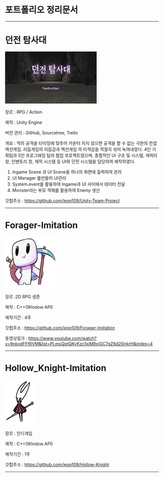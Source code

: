 # 포트폴리오 정리문서

------------

# 던전 탐사대
<img src="/Scripts/던전 탐사대.jpg"  width="300" height="170">

장르 : RPG / Action

제작 : Unity Engine 

버전 관리 : GitHub, Sourcetree, Trello

개요 : 적의 공격을 타이밍에 맞추어 카운터 치지 않으면 공격을 할 수 없는 극한의 컨셉 액션게임. 리듬게임의 리듬감과 액션게임 의 타격감을 적절히 섞어 녹여내었다.
4인 기획팀과 5인 프로그래밍 팀의 협업 프로젝트였으며, 
종합적인 UI 구조 및 시스템, 캐릭터 창, 인벤토리 창, 제작 시스템 등 UI와 던전 시스템을 담당하여 제작하였다.

1. Ingame Scene 과 UI Scene을 하나의 화면에 출력하여 관리
2. UI Manager 를만들어 UI관리
3. System.event를 활용하여 Ingame과 UI 사이에서 데이터 전달
4. Monster라는 부모 객체를 활용하여 Enemy 생산

깃헙주소 : https://github.com/jeon109/Unity-Team-Project

------------

# Forager-Imitation
<img src="/Scripts/For.png"  width="170" height="170">

장르 :2D RPG 생존

제작 :  C++(Window API)

제작기간 : 4주


깃헙주소 : https://github.com/jeon109/Forager-Imitation

동영상링크 :  https://www.youtube.com/watch?v=9pkxdFFf6VM&list=PLmsQqtQKyKzc1xjM9xiGC7gZ6d20irkrH&index=4

------------

# Hollow_Knight-Imitation
<img src="/Scripts/Hollow.png"  width="100" height="150">

장르 : 인디게임

제작 :  C++(Window API)

제작기간 : 1주

깃헙주소 : https://github.com/jeon109/Hollow-Knight

------------
